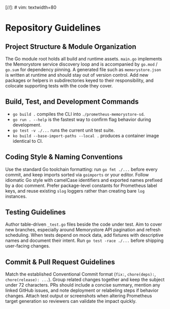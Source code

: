 [//]: # vim: textwidth=80

# Repository Guidelines

## Project Structure & Module Organization

The Go module root holds all build and runtime assets. `main.go` implements the
Memorystore service discovery loop and is accompanied by `go.mod` / `go.sum` for
dependency pinning. A generated file such as `memorystore.json` is written at
runtime and should stay out of version control. Add new packages or helpers in
subdirectories keyed to their responsibility, and colocate supporting tests with
the code they cover.

## Build, Test, and Development Commands

- `go build .` compiles the CLI into `./prometheus-memorystore-sd`.
- `go run . --help` is the fastest way to confirm flag behavior during
development.
- `go test -v ./...` runs the current unit test suite.
- `ko build --base-import-paths --local .` produces a container image identical
to CI.

## Coding Style & Naming Conventions

Use the standard Go toolchain formatting: run `go fmt ./...` before every
commit, and keep imports sorted via `goimports` or your editor. Follow idiomatic
Go style with camelCase identifiers and exported names prefixed by a doc
comment. Prefer package-level constants for Prometheus label keys, and reuse
existing `slog` loggers rather than creating bare `log` instances.

## Testing Guidelines

Author table-driven `_test.go` files beside the code under test. Aim to cover
new branches, especially around Memorystore API pagination and refresh
scheduling. When tests depend on mock data, add fixtures with descriptive names
and document their intent. Run `go test -race ./...` before shipping user-facing
changes.

## Commit & Pull Request Guidelines

Match the established Conventional Commit format (`fix:`, `chore(deps):`,
`chore(release): ...`). Group related changes together and keep the subject
under 72 characters. PRs should include a concise summary, mention any linked
GitHub issues, and note deployment or relabeling steps if behavior changes.
Attach test output or screenshots when altering Prometheus target generation so
reviewers can validate the impact quickly.
